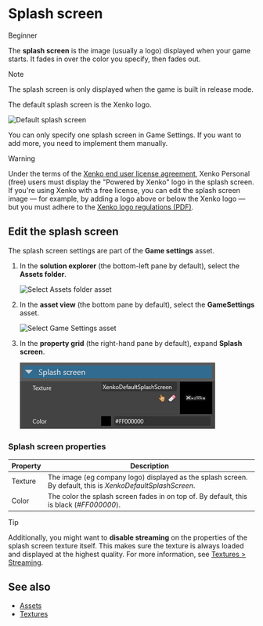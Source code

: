 # Splash screen

<span class="label label-doc-level">Beginner</span>

The **splash screen** is the image (usually a logo) displayed when your game starts. It fades in over the color you specify, then fades out.

> [!Note]
> The splash screen is only displayed when the game is built in release mode.

The default splash screen is the Xenko logo.

![Default splash screen](media/XenkoDefaultSplashScreen.png)

You can only specify one splash screen in Game Settings. If you want to add more, you need to implement them manually.

> [!Warning]
> Under the terms of the [Xenko end user license agreement](http://xenko.com/legal/eula), Xenko Personal (free) users must display the "Powered by Xenko" logo in the splash screen. If you're using Xenko with a free license, you can edit the splash screen image — for example, by adding a logo above or below the Xenko logo — but you must adhere to the [Xenko logo regulations (PDF)](https://xenko.com/legal/xenko-logo-regulations.pdf).

## Edit the splash screen

The splash screen settings are part of the **Game settings** asset.

1. In the **solution explorer** (the bottom-left pane by default), select the **Assets folder**.

    ![Select Assets folder asset](media/select-asset-folder.png)

2. In the **asset view** (the bottom pane by default), select the **GameSettings** asset.

    ![Select Game Settings asset](media/select-game-settings-asset.png)

3. In the **property grid** (the right-hand pane by default), expand **Splash screen**.

    ![Settings](media/splash-screen.png)

### Splash screen properties

| Property | Description
|----------|------------
| Texture  | The image (eg company logo) displayed as the splash screen. By default, this is *XenkoDefaultSplashScreen*. 
| Color    | The color the splash screen fades in on top of. By default, this is black (*#FF000000*).

>[!Tip]
>Additionally, you might want to **disable streaming** on the properties of the splash screen texture itself. This makes sure the texture is always loaded and displayed at the highest quality. For more information, see [Textures > Streaming](../graphics/textures/streaming.md).

## See also

* [Assets](../game-studio/game-settings.md)
* [Textures](../graphics/textures/index.md)